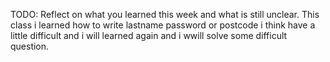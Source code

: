 TODO: Reflect on what you learned this week and what is still unclear.
This class i learned how to write lastname password or postcode i think have a little difficult and i will learned again and i wwill solve  some difficult question.